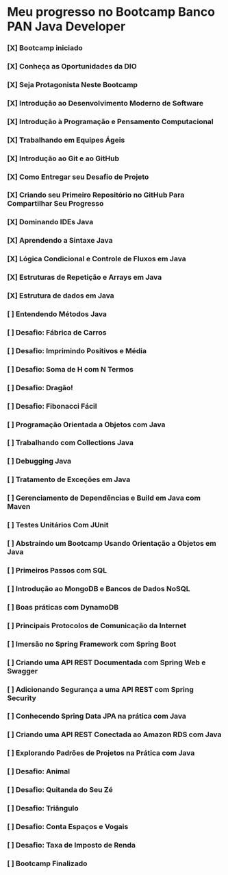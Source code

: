 # Meu progresso no Bootcamp Banco PAN Java Developer

### [X] Bootcamp iniciado
### [X] Conheça as Oportunidades da DIO
### [X] Seja Protagonista Neste Bootcamp
### [X] Introdução ao Desenvolvimento Moderno de Software
### [X] Introdução à Programação e Pensamento Computacional
### [X] Trabalhando em Equipes Ágeis
### [X] Introdução ao Git e ao GitHub
### [X] Como Entregar seu Desafio de Projeto
### [X] Criando seu Primeiro Repositório no GitHub Para Compartilhar Seu Progresso
### [X] Dominando IDEs Java
### [X] Aprendendo a Sintaxe Java
### [X] Lógica Condicional e Controle de Fluxos em Java
### [X] Estruturas de Repetição e Arrays em Java
### [X] Estrutura de dados em Java
### [ ] Entendendo Métodos Java
### [ ] Desafio: Fábrica de Carros
### [ ] Desafio: Imprimindo Positivos e Média
### [ ] Desafio: Soma de H com N Termos
### [ ] Desafio: Dragão!
### [ ] Desafio: Fibonacci Fácil
### [ ] Programação Orientada a Objetos com Java
### [ ] Trabalhando com Collections Java
### [ ] Debugging Java
### [ ] Tratamento de Exceções em Java
### [ ] Gerenciamento de Dependências e Build em Java com Maven
### [ ] Testes Unitários Com JUnit
### [ ] Abstraindo um Bootcamp Usando Orientação a Objetos em Java
### [ ] Primeiros Passos com SQL
### [ ] Introdução ao MongoDB e Bancos de Dados NoSQL
### [ ] Boas práticas com DynamoDB
### [ ] Principais Protocolos de Comunicação da Internet
### [ ] Imersão no Spring Framework com Spring Boot
### [ ] Criando uma API REST Documentada com Spring Web e Swagger
### [ ] Adicionando Segurança a uma API REST com Spring Security
### [ ] Conhecendo Spring Data JPA na prática com Java
### [ ] Criando uma API REST Conectada ao Amazon RDS com Java
### [ ] Explorando Padrões de Projetos na Prática com Java
### [ ] Desafio: Animal
### [ ] Desafio: Quitanda do Seu Zé
### [ ] Desafio: Triângulo
### [ ] Desafio: Conta Espaços e Vogais
### [ ] Desafio: Taxa de Imposto de Renda
### [ ] Bootcamp Finalizado
